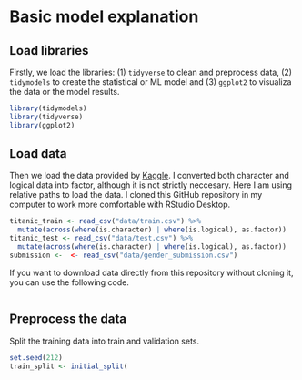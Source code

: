 # Basic model explanation

## Load libraries

Firstly, we load the libraries: (1) `tidyverse` to clean and preprocess data, (2) `tidymodels` to create the statistical or ML model and (3) `ggplot2` to visualiza the data or the model results.
```R
library(tidymodels)
library(tidyverse)
library(ggplot2)
```

## Load data

Then we load the data provided by [Kaggle](https://www.kaggle.com/competitions/titanic/data). I converted both character and logical data into factor, although it is not strictly neccesary. Here I am using relative paths to load the data. I cloned this GitHub repository in my computer to work more comfortable with RStudio Desktop.
```R
titanic_train <- read_csv("data/train.csv") %>% 
  mutate(across(where(is.character) | where(is.logical), as.factor))
titanic_test <- read_csv("data/test.csv") %>% 
  mutate(across(where(is.character) | where(is.logical), as.factor))
submission <-  <- read_csv("data/gender_submission.csv")
```

If you want to download data directly from this repository without cloning it, you can use the following code.
```R

``` 

## Preprocess the data

Split the training data into train and validation sets.
```R
set.seed(212)
train_split <- initial_split(
```
